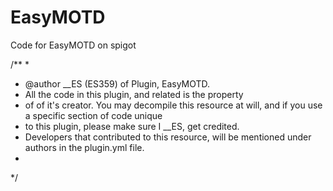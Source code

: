 # EasyMOTD
Code for EasyMOTD on spigot

/**
 * 
 * @author __ES (ES359) of Plugin, EasyMOTD.  
 * All the code in this plugin, and related is the property 
 * of of it's creator. You may decompile this resource at will, and if you use a specific section of code unique
 * to this plugin, please make sure I __ES, get credited. 
 * Developers that contributed to this resource, will be mentioned under authors in the plugin.yml file. 
 *
 */
